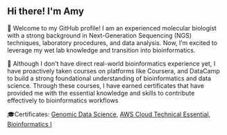 ## Hi there! I'm Amy

👋 Welcome to my GitHub profile! I am an experienced molecular biologist with a strong background in Next-Generation Sequencing (NGS) techniques, laboratory procedures, and data analysis. Now, I’m excited to leverage my wet lab knowledge and transition into bioinformatics.

🍁 Although I don't have direct real-world bioinformatics experience yet, I have proactively taken courses on platforms like Coursera, and DataCamp to build a strong foundational understanding of bioinformatics and data science. Through these courses, I have earned certificates that have provided me with the essential knowledge and skills to contribute effectively to bioinformatics workflows

🎓Certificates:
[Genomic Data Science](https://coursera.org/share/e06ef18bf3a16a96bb473e0f39a8105d), 
[AWS Cloud Technical Essential](https://coursera.org/share/357f5e1fde10d227f140ce6cdc0ea4b9),
[Bioinformatics I](https://www.coursera.org/account/accomplishments/?utm_source=link&utm_medium=certificate&utm_content=cert_image&utm_campaign=pdf_header_button)



